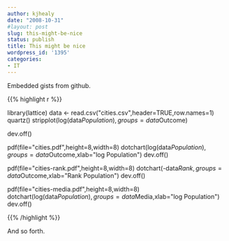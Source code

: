 ```yaml
---
author: kjhealy
date: "2008-10-31"
#layout: post
slug: this-might-be-nice
status: publish
title: This might be nice
wordpress_id: '1395'
categories:
- IT
---
```


Embedded gists from github.

{{% highlight r %}}

library(lattice)
data <- read.csv("cities.csv",header=TRUE,row.names=1)
quartz()
stripplot(log(data$Population),groups=data$Outcome)

dev.off()

pdf(file="cities.pdf",height=8,width=8)
dotchart(log(data$Population), groups=data$Outcome,xlab="log Population")
dev.off()

pdf(file="cities-rank.pdf",height=8,width=8)
dotchart(-data$Rank, groups=data$Outcome,xlab="Rank Population")
dev.off()


pdf(file="cities-media.pdf",height=8,width=8)
dotchart(log(data$Population), groups=data$Media,xlab="log Population")
dev.off() 

{{% /highlight %}}


And so forth.
